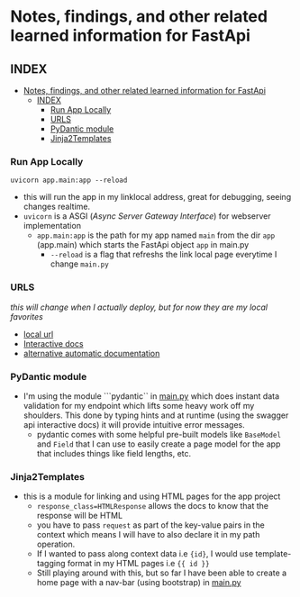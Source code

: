# Notes, findings, and other related learned information for FastApi
## INDEX  
- [Notes, findings, and other related learned information for FastApi](#notes-findings-and-other-related-learned-information-for-fastapi)
  - [INDEX](#index)
    - [Run App Locally](#run-app-locally)
    - [URLS](#urls)
    - [PyDantic module](#pydantic-module)
    - [Jinja2Templates](#jinja2templates)

### Run App Locally 
```uvicorn app.main:app --reload```  
- this will run the app in my linklocal address, great for debugging, seeing changes realtime. 
- ```uvicorn``` is a ASGI (_Async_ _Server_ _Gateway_ _Interface_) for webserver implementation
  - ```app.main:app``` is the path for my app named ```main``` from the dir ```app``` (app.main) which starts the FastApi object ```app``` in main.py
    - ```--reload``` is a flag that refreshs the link local page everytime I change ```main.py```

### URLS  
*this will change when I actually deploy, but for now they are my local favorites*
- [local url](http://127.0.0.1:8000)
- [Interactive docs](http://127.0.0.1:8000/docs)
- [alternative automatic documentation](http://127.0.0.1:8000/redoc)  

### PyDantic module
- I'm using the module ```pydantic`` in [main.py](/app/main.py) which does instant data validation for my endpoint which lifts some heavy work off my shoulders.  This done by typing hints and at runtime (using the swagger api interactive docs) it will provide intuitive error messages.  
  - pydantic comes with some helpful pre-built models like ```BaseModel``` and ```Field``` that I can use to easily create a page model for the app that includes things like field lengths, etc.

### Jinja2Templates
- this is a module for linking and using HTML pages for the app project
  - ```response_class=HTMLResponse``` allows the docs to know that the response will be HTML
  - you have to pass ```request``` as part of the key-value pairs in the context which means I will have to also declare it in my path operation. 
  - If I wanted to pass along context data i.e ```{id}```, I would use template-tagging format in my HTML pages i.e ```{{ id }}```
  - Still playing around with this, but so far I have been able to create a home page with a nav-bar (using bootstrap) in [main.py](../app/main.py)